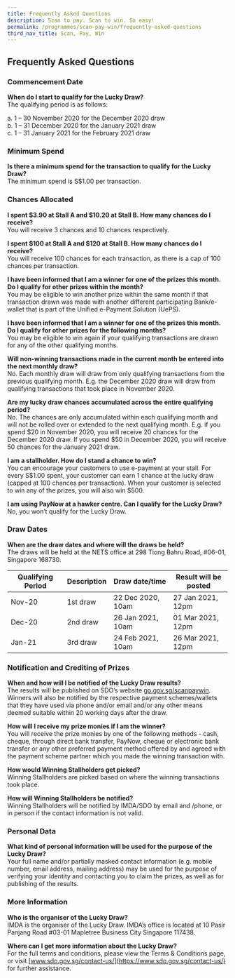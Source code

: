 ```yaml
---
title: Frequently Asked Questions
description: Scan to pay. Scan to win. So easy!
permalink: /programmes/scan-pay-win/frequently-asked-questions
third_nav_title: Scan, Pay, Win
---
```


## Frequently Asked Questions

### Commencement Date

**When do I start to qualify for the Lucky Draw?**  
The qualifying period is as follows:  

a. 1 – 30 November 2020 for the December 2020 draw <br>
b. 1 – 31 December 2020 for the January 2021 draw <br>
c. 1 – 31 January 2021 for the February 2021 draw <br>

### Minimum Spend

**Is there a minimum spend for the transaction to qualify for the Lucky Draw?**  
The minimum spend is S$1.00 per transaction.

### Chances Allocated 

**I spent $3.90 at Stall A and $10.20 at Stall B. How many chances do I receive?**  
You will receive 3 chances and 10 chances respectively.

**I spent $100 at Stall A and $120 at Stall B. How many chances do I receive?**  
You will receive 100 chances for each transaction, as there is a cap of 100 chances per transaction.

**I have been informed that I am a winner for one of the prizes this month. Do I qualify for other prizes within the month?**  
You may be eligible to win another prize within the same month if that transaction drawn was made with another different participating Bank/e-wallet that is part of the Unified e-Payment Solution (UePS).

**I have been informed that I am a winner for one of the prizes this month. Do I qualify for other prizes for the following months?**  
You may be eligible to win again if your qualifying transactions are drawn for any of the other qualifying months.

**Will non-winning transactions made in the current month be entered into the next monthly draw?**  
No. Each monthly draw will draw from only qualifying transactions from the previous qualifying month. E.g. the December 2020 draw will draw from qualifying transactions that took place in November 2020.

**Are my lucky draw chances accumulated across the entire qualifying period?**  
No. The chances are only accumulated within each qualifying month and will not be rolled over or extended to the next qualifying month. E.g. if you spend $20 in November 2020, you will receive 20 chances for the December 2020 draw. If you spend $50 in December 2020, you will receive 50 chances for the January 2021 draw.

**I am a stallholder. How do I stand a chance to win?**  
You can encourage your customers to use e-payment at your stall. For every S$1.00 spent, your customer can earn 1 chance at the lucky draw (capped at 100 chances per transaction). When your customer is selected to win any of the prizes, you will also win $500.

**I am using PayNow at a hawker centre. Can I qualify for the Lucky Draw?**  
No, you won’t qualify for the Lucky Draw. 

### Draw Dates

**When are the draw dates and where will the draws be held?**  
The draws will be held at the NETS office at 298 Tiong Bahru Road, #06-01, Singapore 168730.

<table class="spw-table-responsive">
  <thead>
    <tr>
      <th>Qualifying Period</th>
      <th>Description</th>
      <th>Draw date/time</th>
      <th>Result will be posted</th>
    </tr>
  </thead>
  <tbody>
    <tr>
      <td>Nov-20</td>
      <td>1st draw</td>
      <td>22 Dec 2020, 10am</td>
      <td>27 Jan 2021, 12pm</td>
    </tr>
    <tr>
      <td>Dec-20</td>
      <td>2nd draw</td>
      <td>26 Jan 2021, 10am</td>
      <td>01 Mar 2021, 12pm</td>
    </tr>
    <tr>
      <td>Jan-21</td>
      <td>3rd draw</td>
      <td>24 Feb 2021, 10am</td>
      <td>26 Mar 2021, 12pm</td>
    </tr>
  </tbody>
</table>




### Notification and Crediting of Prizes

**When and how will I be notified of the Lucky Draw results?**  
The results will be published on SDO’s website [go.gov.sg/scanpaywin](https://go.gov.sg/scanpaywin). Winners will also be notified by the respective payment schemes/wallets that they have used via phone and/or email and/or any other means deemed suitable within 20 working days after the draw. 

**How will I receive my prize monies if I am the winner?**  
You will receive the prize monies by one of the following methods - cash, cheque, through direct bank transfer, PayNow, cheque or electronic bank transfer or any other preferred payment method offered by and agreed with the payment scheme partner which you made the winning transaction with. 

**How would Winning Stallholders get picked?**  
Winning Stallholders are picked based on where the winning transactions took place. 

**How will Winning Stallholders be notified?**  
Winning Stallholders will be notified by IMDA/SDO by email and /phone, or in person if the contact information is not valid. 

### Personal Data

**What kind of personal information will be used for the purpose of the Lucky Draw?**  
Your full name and/or partially masked contact information (e.g. mobile number, email address, mailing address) may be used for the purpose of verifying your identity and contacting you to claim the prizes, as well as for publishing of the results.

### More Information

**Who is the organiser of the Lucky Draw?** <br>
IMDA is the organiser of the Lucky Draw. IMDA’s office is located at 10 Pasir Panjang Road #03-01 Mapletree Business City Singapore 117438.

**Where can I get more information about the Lucky Draw?**  
For the full terms and conditions, please view the Terms & Conditions page, or visit [www.sdo.gov.sg/contact-us/](https://www.sdo.gov.sg/contact-us/) for further assistance.
